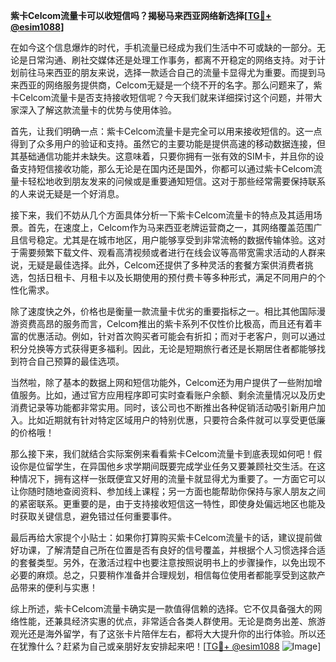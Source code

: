 **紫卡Celcom流量卡可以收短信吗？揭秘马来西亚网络新选择[[TG💪+ @esim1088](https://t.me/s/esim1088)]**

在如今这个信息爆炸的时代，手机流量已经成为我们生活中不可或缺的一部分。无论是日常沟通、刷社交媒体还是处理工作事务，都离不开稳定的网络支持。对于计划前往马来西亚的朋友来说，选择一款适合自己的流量卡显得尤为重要。而提到马来西亚的网络服务提供商，Celcom无疑是一个绕不开的名字。那么问题来了，紫卡Celcom流量卡是否支持接收短信呢？今天我们就来详细探讨这个问题，并带大家深入了解这款流量卡的优势与使用体验。

首先，让我们明确一点：紫卡Celcom流量卡是完全可以用来接收短信的。这一点得到了众多用户的验证和支持。虽然它的主要功能是提供高速的移动数据连接，但其基础通信功能并未缺失。这意味着，只要你拥有一张有效的SIM卡，并且你的设备支持短信接收功能，那么无论是在国内还是国外，你都可以通过紫卡Celcom流量卡轻松地收到朋友发来的问候或是重要通知短信。这对于那些经常需要保持联系的人来说无疑是一个好消息。

接下来，我们不妨从几个方面具体分析一下紫卡Celcom流量卡的特点及其适用场景。首先，在速度上，Celcom作为马来西亚老牌运营商之一，其网络覆盖范围广且信号稳定。尤其是在城市地区，用户能够享受到非常流畅的数据传输体验。这对于需要频繁下载文件、观看高清视频或者进行在线会议等高带宽需求活动的人群来说，无疑是最佳选择。此外，Celcom还提供了多种灵活的套餐方案供消费者挑选，包括日租卡、月租卡以及长期使用的预付费卡等多种形式，满足不同用户的个性化需求。

除了速度快之外，价格也是衡量一款流量卡优劣的重要指标之一。相比其他国际漫游资费高昂的服务而言，Celcom推出的紫卡系列不仅性价比极高，而且还有着丰富的优惠活动。例如，针对首次购买者可能会有折扣；而对于老客户，则可以通过积分兑换等方式获得更多福利。因此，无论是短期旅行者还是长期居住者都能够找到符合自己预算的最佳选项。

当然啦，除了基本的数据上网和短信功能外，Celcom还为用户提供了一些附加增值服务。比如，通过官方应用程序即可实时查看账户余额、剩余流量情况以及历史消费记录等功能都非常实用。同时，该公司也不断推出各种促销活动吸引新用户加入。比如近期就有针对特定区域用户的特别优惠，只要符合条件就可以享受更低廉的价格哦！

那么接下来，我们就结合实际案例来看看紫卡Celcom流量卡到底表现如何吧！假设你是位留学生，在异国他乡求学期间既要完成学业任务又要兼顾社交生活。在这种情况下，拥有这样一张既便宜又好用的流量卡就显得尤为重要了。一方面它可以让你随时随地查阅资料、参加线上课程；另一方面也能帮助你保持与家人朋友之间的紧密联系。更重要的是，由于支持接收短信这一特性，即使身处偏远地区也能及时获取关键信息，避免错过任何重要事件。

最后再给大家提个小贴士：如果你打算购买紫卡Celcom流量卡的话，建议提前做好功课，了解清楚自己所在位置是否有良好的信号覆盖，并根据个人习惯选择合适的套餐类型。另外，在激活过程中也要注意按照说明书上的步骤操作，以免出现不必要的麻烦。总之，只要稍作准备并合理规划，相信每位使用者都能享受到这款产品带来的便利与实惠！

综上所述，紫卡Celcom流量卡确实是一款值得信赖的选择。它不仅具备强大的网络性能，还兼具经济实惠的优点，非常适合各类人群使用。无论是商务出差、旅游观光还是海外留学，有了这张卡片陪伴左右，都将大大提升你的出行体验。所以还在犹豫什么？赶紧为自己或亲朋好友安排起来吧！[[TG💪+ @esim1088](https://t.me/s/esim1088) ![Image](https://i.postimg.cc/4NQfJmqS/Snipaste-2025-05-13-00-14-12.png)]
